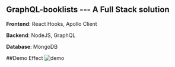 ## GraphQL-booklists --- A Full Stack solution

**Frontend**: React Hooks, Apollo Client

**Backend**: NodeJS, GraphQL

**Database**: MongoDB 

##Demo Effect
![demo](https://user-images.githubusercontent.com/65437110/121149026-a3d84f80-c885-11eb-9d18-b118b2677a9e.PNG)
